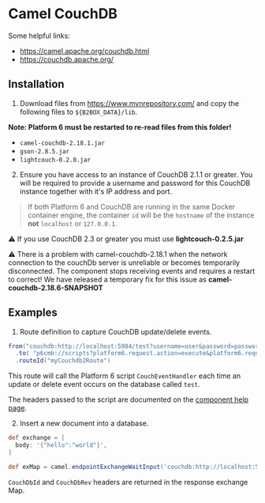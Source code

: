 # Camel CouchDB

Some helpful links:

- https://camel.apache.org/couchdb.html
- https://couchdb.apache.org/

## Installation

1. Download files from https://www.mvnrepository.com/ and copy the following files to `${B2BOX_DATA}/lib`.

<b>Note: Platform 6 must be restarted to re-read files from this folder!</b>

- `camel-couchdb-2.18.1.jar`
- `gson-2.8.5.jar`
- `lightcouch-0.2.0.jar`

2. Ensure you have access to an instance of CouchDB 2.1.1 or greater.
You will be required to provide a username and password for this CouchDB instance together with it's IP address and port.

> If both Platform 6 and CouchDB are running in the same Docker container engine, the container `id` will be the `hostname` of the instance __not__ `localhost` or `127.0.0.1`.

:warning: If you use CouchDB 2.3 or greater you must use <b>lightcouch-0.2.5.jar</b>

:warning: There is a problem with camel-couchdb-2.18.1 when the network connection to the couchDb server is unreliable or becomes temporarily disconnected. The component stops receiving events and requires a restart to correct!  We have released a temporary fix for this issue as <b>camel-couchdb-2.18.6-SNAPSHOT</b> 

## Examples

1. Route definition to capture CouchDB update/delete events.

```groovy
from("couchdb:http://localhost:5984/test?username=user&password=password")
  .to( "p6cmb://scripts?platform6.request.action=execute&platform6.request.user=couchdb&id=CouchEventHandler" )
  .routeId("myCouchdb2Route")
```
This route will call the Platform 6 script `CouchEventHandler` each time an update or delete event occurs on the database called `test`.

The headers passed to the script are documented on the [component help page](https://camel.apache.org/couchdb.html).

2. Insert a new document into a database.

```groovy
def exchange = [
  body: '{"hello":"world"}',
]

def exMap = camel.endpointExchangeWaitInput('couchdb:http://localhost:5984/test?username=user&password=password', exchange)
```

`CouchDbId` and `CouchDbRev` headers are returned in the response exchange Map.
